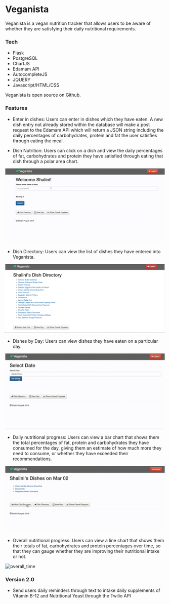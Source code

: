 # Veganista

Veganista is a vegan nutrition tracker that allows users to be aware of whether they are satisfying their daily nutritional requirements. 

### Tech

* Flask 
* PostgreSQL 
* ChartJS 
* Edamam API 
* AutocompleteJS  
* JQUERY 
* Javascript/HTML/CSS

Veganista is open source on Github.

### Features

* Enter in dishes: Users can enter in dishes which they have eaten. A new dish entry not already stored within the database will make a post request to the Edamam API which will return a JSON string including the daily percentages of carbohydrates, protein and fat the user satisfies through eating the meal. 

* Dish Nutrition: Users can click on a dish and view the daily percentages of fat, carbohydrates and protein they have satisfied through eating that dish through a polar area chart.

<img src="/Gifs/search.gif" alt="search">

* Dish Directory: Users can view the list of dishes they have entered into Veganista. 

<img src="/Gifs/dish_directory.png" alt="dish_directory">

* Dishes by Day: Users can view dishes they have eaten on a particular day. 

<img src="/Gifs/viewing_dishes_on_day_rs.gif" alt="dishes_time">

* Daily nutritional progress: Users can view a bar chart that shows them the total percentages of fat, protein and carbohydrates they have consumed for the day, giving them an estimate of how much more they need to consume, or whether they have exceeded their recommendations. 

<img src="/Gifs/bar_chart_rs.gif" alt="daily_time">

* Overall nutritional progress: Users can view a line chart that shows them their totals of fat, carbohydrates and protein percentages over time, so that they can gauge whether they are improving their nutritional intake or not. 

<img src="/Gifs/overall_progress_rs.gif" alt="overall_time">


### Version 2.0
* Send users daily reminders through text to intake daily supplements of Vitamin B-12 and Nutritional Yeast through the Twilio API 
